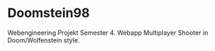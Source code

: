 # Doomstein98
Webengineering Projekt Semester 4. Webapp Multiplayer Shooter in Doom/Wolfenstein style.

